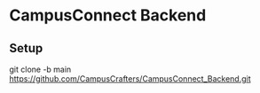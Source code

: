 # CampusConnect Backend
## Setup
git clone -b main https://github.com/CampusCrafters/CampusConnect_Backend.git
